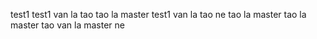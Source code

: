 test1
test1 van la tao
tao la master
test1 van la tao ne
tao la master
tao la master
tao van la master ne
